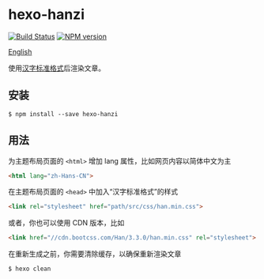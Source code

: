 # hexo-hanzi

[![Build Status](https://travis-ci.org/lujjjh/hexo-hanzi.svg?branch=master)](https://travis-ci.org/lujjjh/hexo-hanzi)
[![NPM version](https://img.shields.io/npm/v/hexo-hanzi.svg)](https://www.npmjs.com/package/hexo-hanzi)

[English](README-en.md)

使用[汉字标准格式][hanzi]后渲染文章。

## 安装

    $ npm install --save hexo-hanzi

## 用法

为主题布局页面的 `<html>` 增加 lang 属性，比如网页内容以简体中文为主

```html
<html lang="zh-Hans-CN">
```

在主题布局页面的 `<head>` 中加入“汉字标准格式”的样式

```html
<link rel="stylesheet" href="path/src/css/han.min.css">
```

或者，你也可以使用 CDN 版本，比如

```html
<link href="//cdn.bootcss.com/Han/3.3.0/han.min.css" rel="stylesheet">
```

在重新生成之前，你需要清除缓存，以确保重新渲染文章

    $ hexo clean


[hanzi]: https://css.hanzi.co/
[node-canvas-installation]: https://github.com/Automattic/node-canvas#installation
